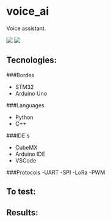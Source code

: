 # voice_ai

Voice assistant.


![](https://img.shields.io/github/repo-size/ivan-pinto/voice_ai)
![](https://img.shields.io/github/license/ivan-pinto/voice_ai)

## Tecnologies:

###Bordes
- STM32
- Arduino Uno

###Languages
- Python
- C++

###IDE´s
- CubeMX
- Arduino IDE
- VSCode

###Protocols
-UART
-SPI
-LoRa
-PWM


## To test:



## Results:



